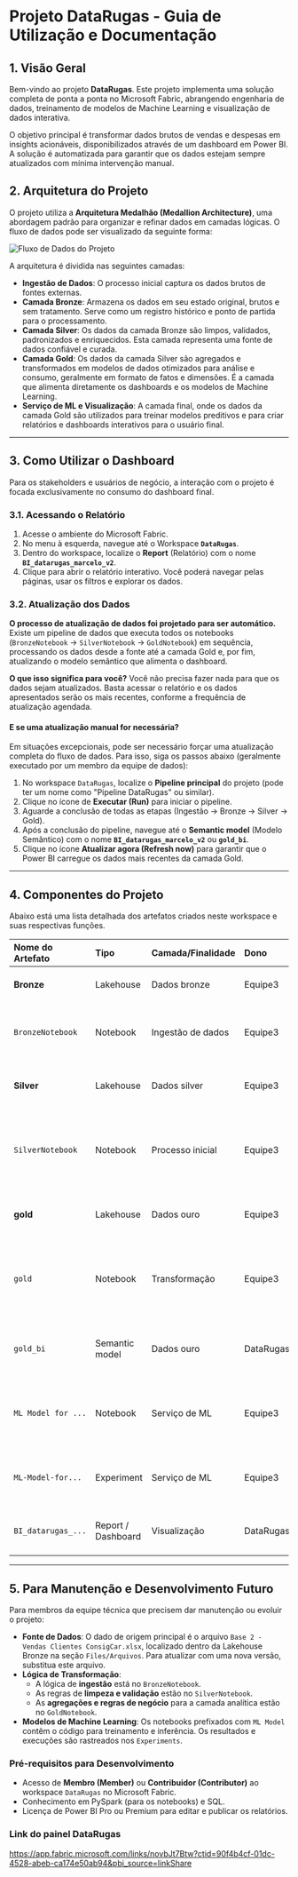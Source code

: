 # Projeto DataRugas - Guia de Utilização e Documentação

## 1. Visão Geral

Bem-vindo ao projeto **DataRugas**. Este projeto implementa uma solução completa de ponta a ponta no Microsoft Fabric, abrangendo engenharia de dados, treinamento de modelos de Machine Learning e visualização de dados interativa.

O objetivo principal é transformar dados brutos de vendas e despesas em insights acionáveis, disponibilizados através de um dashboard em Power BI. A solução é automatizada para garantir que os dados estejam sempre atualizados com mínima intervenção manual.

## 2. Arquitetura do Projeto

O projeto utiliza a **Arquitetura Medalhão (Medallion Architecture)**, uma abordagem padrão para organizar e refinar dados em camadas lógicas. O fluxo de dados pode ser visualizado da seguinte forma:

![Fluxo de Dados do Projeto](https://encurtador.com.br/7jOzj)

A arquitetura é dividida nas seguintes camadas:

* **Ingestão de Dados**: O processo inicial captura os dados brutos de fontes externas.
* **Camada Bronze**: Armazena os dados em seu estado original, brutos e sem tratamento. Serve como um registro histórico e ponto de partida para o processamento.
* **Camada Silver**: Os dados da camada Bronze são limpos, validados, padronizados e enriquecidos. Esta camada representa uma fonte de dados confiável e curada.
* **Camada Gold**: Os dados da camada Silver são agregados e transformados em modelos de dados otimizados para análise e consumo, geralmente em formato de fatos e dimensões. É a camada que alimenta diretamente os dashboards e os modelos de Machine Learning.
* **Serviço de ML e Visualização**: A camada final, onde os dados da camada Gold são utilizados para treinar modelos preditivos e para criar relatórios e dashboards interativos para o usuário final.

---

## 3. Como Utilizar o Dashboard

Para os stakeholders e usuários de negócio, a interação com o projeto é focada exclusivamente no consumo do dashboard final.

### 3.1. Acessando o Relatório

1.  Acesse o ambiente do Microsoft Fabric.
2.  No menu à esquerda, navegue até o Workspace **`DataRugas`**.
3.  Dentro do workspace, localize o **Report** (Relatório) com o nome **`BI_datarugas_marcelo_v2`**.
4.  Clique para abrir o relatório interativo. Você poderá navegar pelas páginas, usar os filtros e explorar os dados.

### 3.2. Atualização dos Dados

**O processo de atualização de dados foi projetado para ser automático.** Existe um pipeline de dados que executa todos os notebooks (`BronzeNotebook` → `SilverNotebook` → `GoldNotebook`) em sequência, processando os dados desde a fonte até a camada Gold e, por fim, atualizando o modelo semântico que alimenta o dashboard.

**O que isso significa para você?**
Você não precisa fazer nada para que os dados sejam atualizados. Basta acessar o relatório e os dados apresentados serão os mais recentes, conforme a frequência de atualização agendada.

#### E se uma atualização manual for necessária?

Em situações excepcionais, pode ser necessário forçar uma atualização completa do fluxo de dados. Para isso, siga os passos abaixo (geralmente executado por um membro da equipe de dados):

1.  No workspace `DataRugas`, localize o **Pipeline principal** do projeto (pode ter um nome como "Pipeline DataRugas" ou similar).
2.  Clique no ícone de **Executar (Run)** para iniciar o pipeline.
3.  Aguarde a conclusão de todas as etapas (Ingestão → Bronze → Silver → Gold).
4.  Após a conclusão do pipeline, navegue até o **Semantic model** (Modelo Semântico) com o nome **`BI_datarugas_marcelo_v2`** ou **`gold_bi`**.
5.  Clique no ícone **Atualizar agora (Refresh now)** para garantir que o Power BI carregue os dados mais recentes da camada Gold.

---

## 4. Componentes do Projeto

Abaixo está uma lista detalhada dos artefatos criados neste workspace e suas respectivas funções.

| Nome do Artefato | Tipo | Camada/Finalidade | Dono | Descrição |
| :--- | :--- | :--- | :--- | :--- |
| **Bronze** | Lakehouse | Dados bronze | Equipe3 | Armazena os dados brutos e não tratados. |
| `BronzeNotebook` | Notebook | Ingestão de dados | Equipe3 | Lê o arquivo Excel de origem e salva os dados na Lakehouse Bronze. |
| **Silver** | Lakehouse | Dados silver | Equipe3 | Armazena os dados limpos, validados e transformados. |
| `SilverNotebook` | Notebook | Processo inicial | Equipe3 | Lê os dados da camada Bronze, aplica regras de limpeza e validação e salva na Lakehouse Silver. |
| **gold** | Lakehouse | Dados ouro | Equipe3 | Armazena os dados agregados e prontos para análise. |
| `gold` | Notebook | Transformação | Equipe3 | Cria os modelos de dados finais (fatos/dimensões) a partir da camada Silver e salva na Lakehouse Gold. |
| `gold_bi` | Semantic model | Dados ouro | DataRugas | Modelo de dados que serve como ponte entre a Lakehouse Gold e os relatórios. |
| `ML Model for ...` | Notebook | Serviço de ML | Equipe3 | Notebooks para treinamento e experimentação de modelos de Machine Learning. |
| `ML-Model-for...` | Experiment | Serviço de ML | Equipe3 | Experimentos de ML para rastrear execuções e métricas dos modelos. |
| `BI_datarugas_...` | Report / Dashboard | Visualização | DataRugas | O relatório e dashboard final para consumo pelo stakeholder. |

---

## 5. Para Manutenção e Desenvolvimento Futuro

Para membros da equipe técnica que precisem dar manutenção ou evoluir o projeto:

* **Fonte de Dados**: O dado de origem principal é o arquivo `Base 2 - Vendas Clientes ConsigCar.xlsx`, localizado dentro da Lakehouse Bronze na seção `Files/Arquivos`. Para atualizar com uma nova versão, substitua este arquivo.
* **Lógica de Transformação**:
    * A lógica de **ingestão** está no `BronzeNotebook`.
    * As regras de **limpeza e validação** estão no `SilverNotebook`.
    * As **agregações e regras de negócio** para a camada analítica estão no `GoldNotebook`.
* **Modelos de Machine Learning**: Os notebooks prefixados com `ML Model` contêm o código para treinamento e inferência. Os resultados e execuções são rastreados nos `Experiments`.

### Pré-requisitos para Desenvolvimento

* Acesso de **Membro (Member)** ou **Contribuidor (Contributor)** ao workspace `DataRugas` no Microsoft Fabric.
* Conhecimento em PySpark (para os notebooks) e SQL.
* Licença de Power BI Pro ou Premium para editar e publicar os relatórios.


### Link do painel DataRugas
https://app.fabric.microsoft.com/links/novbJt7Btw?ctid=90f4b4cf-01dc-4528-abeb-ca174e50ab94&pbi_source=linkShare
